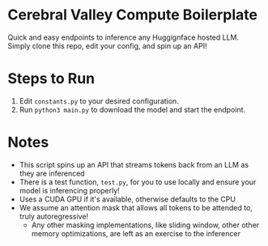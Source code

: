 # Cerebral Valley Compute Boilerplate
Quick and easy endpoints to inference any Huggignface hosted LLM. Simply clone this repo, edit your config, and spin up an API!

# Steps to Run
1. Edit `constants.py` to your desired configuration.
2. Run `python3 main.py` to download the model and start the endpoint.

# Notes
* This script spins up an API that streams tokens back from an LLM as they are inferenced
* There is a test function, `test.py`, for you to use locally and ensure your model is inferencing properly!
* Uses a CUDA GPU if it's available, otherwise defaults to the CPU
* We assume an attention mask that allows all tokens to be attended to, truly autoregressive!
    * Any other masking implementations, like sliding window, other other memory optimizations, are left as an exercise to the inferencer
